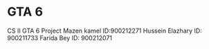 # GTA 6
CS II GTA 6 Project
Mazen kamel      ID:900212271
Hussein Elazhary ID: 900211733
Farida Bey       ID: 900212071
